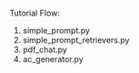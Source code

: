 Tutorial Flow:

1. simple_prompt.py
2. simple_prompt_retrievers.py
3. pdf_chat.py
4. ac_generator.py


